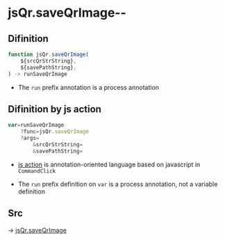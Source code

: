 # jsQr.saveQrImage--

## Difinition

```js.js
function jsQr.saveQrImage(
	${srcQrStrString},
	${savePathString},
) -> runSaveQrImage
```

- The `run` prefix annotation is a process annotation


## Difinition by js action

```js.js
var=runSaveQrImage
	?func=jsQr.saveQrImage
	?args=
		&srcQrStrString=
		&savePathString=
```

- [js action](#) is annotation-oriented language based on javascript in `CommandClick`

- The `run` prefix definition on `var` is a process annotation, not a variable definition

## Src

-> [jsQr.saveQrImage](https://github.com/puutaro/CommandClick/blob/master/app/src/main/java/com/puutaro/commandclick/fragment_lib/terminal_fragment/js_interface/qr/JsQr.kt#L242)


